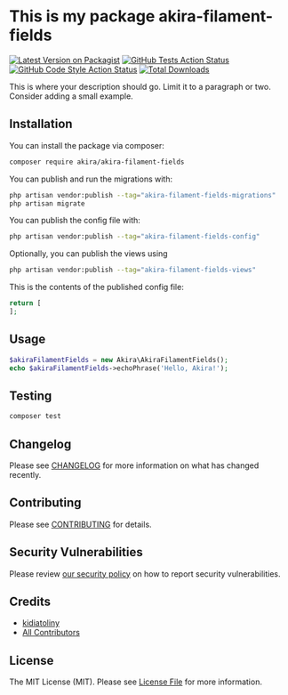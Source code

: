 # This is my package akira-filament-fields

[![Latest Version on Packagist](https://img.shields.io/packagist/v/akira/akira-filament-fields.svg?style=flat-square)](https://packagist.org/packages/akira/akira-filament-fields)
[![GitHub Tests Action Status](https://img.shields.io/github/actions/workflow/status/akira/akira-filament-fields/run-tests.yml?branch=main&label=tests&style=flat-square)](https://github.com/akira/akira-filament-fields/actions?query=workflow%3Arun-tests+branch%3Amain)
[![GitHub Code Style Action Status](https://img.shields.io/github/actions/workflow/status/akira/akira-filament-fields/fix-php-code-style-issues.yml?branch=main&label=code%20style&style=flat-square)](https://github.com/akira/akira-filament-fields/actions?query=workflow%3A"Fix+PHP+code+style+issues"+branch%3Amain)
[![Total Downloads](https://img.shields.io/packagist/dt/akira/akira-filament-fields.svg?style=flat-square)](https://packagist.org/packages/akira/akira-filament-fields)



This is where your description should go. Limit it to a paragraph or two. Consider adding a small example.

## Installation

You can install the package via composer:

```bash
composer require akira/akira-filament-fields
```

You can publish and run the migrations with:

```bash
php artisan vendor:publish --tag="akira-filament-fields-migrations"
php artisan migrate
```

You can publish the config file with:

```bash
php artisan vendor:publish --tag="akira-filament-fields-config"
```

Optionally, you can publish the views using

```bash
php artisan vendor:publish --tag="akira-filament-fields-views"
```

This is the contents of the published config file:

```php
return [
];
```

## Usage

```php
$akiraFilamentFields = new Akira\AkiraFilamentFields();
echo $akiraFilamentFields->echoPhrase('Hello, Akira!');
```

## Testing

```bash
composer test
```

## Changelog

Please see [CHANGELOG](CHANGELOG.md) for more information on what has changed recently.

## Contributing

Please see [CONTRIBUTING](.github/CONTRIBUTING.md) for details.

## Security Vulnerabilities

Please review [our security policy](../../security/policy) on how to report security vulnerabilities.

## Credits

- [kidiatoliny](https://github.com/kidiatoliny)
- [All Contributors](../../contributors)

## License

The MIT License (MIT). Please see [License File](LICENSE.md) for more information.
